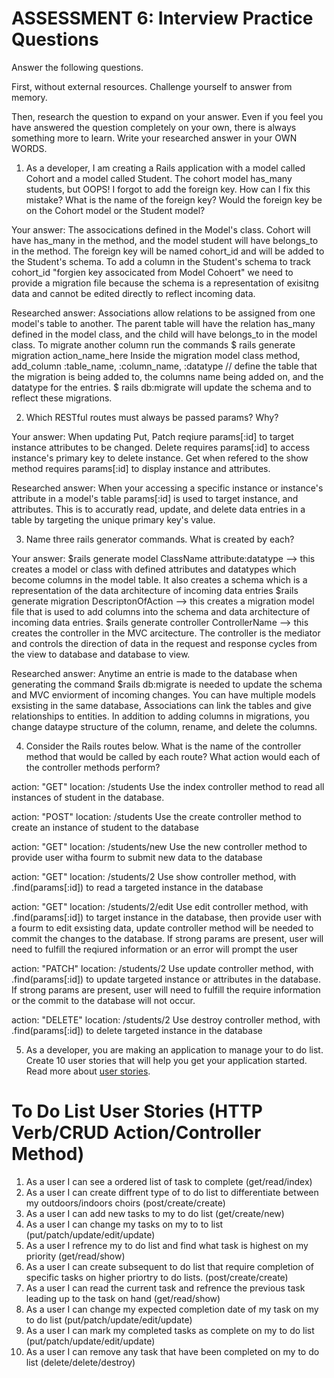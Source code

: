# ASSESSMENT 6: Interview Practice Questions

Answer the following questions.

First, without external resources. Challenge yourself to answer from memory.

Then, research the question to expand on your answer. Even if you feel you have answered the question completely on your own, there is always something more to learn. Write your researched answer in your OWN WORDS.

1. As a developer, I am creating a Rails application with a model called Cohort and a model called Student. The cohort model has_many students, but OOPS! I forgot to add the foreign key. How can I fix this mistake? What is the name of the foreign key? Would the foreign key be on the Cohort model or the Student model?

Your answer: The assocications defined in the Model's class.  Cohort will have has_many in the method, and the model student will have belongs_to in the method.  The foreign key will be named cohort_id and will be added to the Student's schema. To add a column in the Student's schema to track cohort_id "forgien key associcated from Model Cohoert"  we need to provide a migration file because the schema is a representation of exisitng data and cannot be edited directly to reflect incoming data.

Researched answer: Associations allow relations to be assigned from one model's table to another.  The parent table will have the relation has_many defined in the model class, and the child will have belongs_to in the model class. To migrate another column run the commands 
$ rails generate migration action_name_here
Inside the migration model class method,
add_column :table_name, :column_name, :datatype // define the table that the migration is being added to, the columns name being added on, and the datatype for the entries.
$ rails db:migrate will update the schema and to reflect these migrations.

2. Which RESTful routes must always be passed params? Why?

Your answer: When updating Put, Patch reqiure params[:id] to target instance attributes to be changed. Delete requires params[:id] to access instance's primary key to delete instance. Get when refered to the show method requires params[:id] to display instance and attributes.

Researched answer: When your accessing a specific instance or instance's attribute in a model's table params[:id] is used to target instance, and attributes.  This is to accuratly read, update, and delete data entries in a table by targeting the unique primary key's value.

3. Name three rails generator commands. What is created by each? 

Your answer: $rails generate model ClassName attribute:datatype --> this creates a model or class with defined attributes and datatypes which become columns in the model table.  It also creates a schema which is a representation of the data architecture of incoming data entries
$rails generate migration DescriptonOfAction --> this creates a migration model file that is used to add columns into the schema and data architecture of incoming data entries.
$rails generate controller ControllerName --> this creates the controller in the MVC arcitecture.  The controller is the mediator and controls the direction of data in the request and response cycles from the view to database and database to view.

Researched answer: Anytime an entrie is made to the database when generating the command $rails db:migrate is needed to update the schema and MVC enviorment of incoming changes.  You can have multiple models exsisting in the same database,  Associations can link the tables and give relationships to entities.  In addition to adding columns in migrations, you change dataype structure of the column, rename, and delete the columns.  

4. Consider the Rails routes below. What is the name of the controller method that would be called by each route? What action would each of the controller methods perform?

action: "GET" location: /students
Use the index controller method to read all instances of student in the database.

action: "POST" location: /students
Use the create controller method to create an instance of student to the database

action: "GET" location: /students/new
Use the new controller method to provide user witha fourm to submit new data to the database

action: "GET" location: /students/2
Use show controller method, with .find(params[:id]) to read a targeted instance in the database

action: "GET" location: /students/2/edit
Use edit controller method, with .find(params[:id]) to target instance in the database, then provide user with a fourm to edit exsisting data,  update controller method will be needed to commit the changes to the database. If strong params are present, user will need to fulfill the reqiured information or an error will prompt the user

action: "PATCH" location: /students/2
Use update controller method, with .find(params[:id]) to update targeted instance or attributes in the database. If strong params are present, user will need to fulfill the require information or the commit to the database will not occur.

action: "DELETE" location: /students/2
Use destroy controller method, with .find(params[:id]) to delete targeted instance in the database

5. As a developer, you are making an application to manage your to do list. Create 10 user stories that will help you get your application started. Read more about [user stories](https://www.atlassian.com/agile/project-management/user-stories).

# To Do List User Stories (HTTP Verb/CRUD Action/Controller Method)
1. As a user I can see a ordered list of task to complete (get/read/index)
2. As a user I can create diffrent type of to do list to differentiate between my outdoors/indoors choirs (post/create/create) 
3. As a user I can add new tasks to my to do list (get/create/new)
4. As a user I can change my tasks on my to to list (put/patch/update/edit/update)
5. As a user I refrence my to do list and find what task is highest on my priority (get/read/show)
6. As a user I can create subsequent to do list that require completion of specific tasks on higher priortry to do lists. (post/create/create)
7. As a user I can read the current task and refrence the previous task leading up to the task on hand (get/read/show)
8. As a user I can change my expected completion date of my task on my to do list (put/patch/update/edit/update)
9. As a user I can mark my completed tasks as complete on my to do list (put/patch/update/edit/update)
10. As a user I can remove any task that have been completed on my to do list (delete/delete/destroy)
